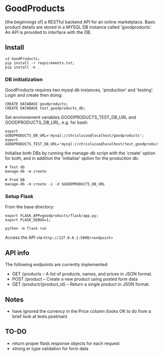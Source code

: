 # GoodProducts

[the beginnings of] a RESTful backend API for an online marketplace. Basic product details are stored in a MYSQL DB instance called 'goodproducts'. An API is provided to interface with the DB.


## Install

```
cd GoodProducts;
pip install -r requirements.txt;
pip install -e .
```

### DB initialization

GoodProducts requires two mysql db instances, 'production' and 'testing'. Login and create then doing:
```
CREATE DATABASE goodproducts;
CREATE DATABASE test_goodproducts_db;
```

Set environement variables GOODPRODUCTS_TEST_DB_URL and GOODPRODUCTS_DB_URL, e.g. for bash:
```
export GOODPRODUCTS_DB_URL='mysql://chrislucas@localhost/goodproducts';
export GOODPRODUCTS_TEST_DB_URL='mysql://chrislucas@localhost/test_goodproducts_db';
```

Initialise both DBs by running the manage-db script with the 'create' option for both, and in addition the 'initialise' option for the production db:

```
# Test db
manage-db -m create

# Prod DB
manage-db -m create -i -d $GOODPRODUCTS_DB_URL
```

### Setup Flask
From the base directory:

```
export FLASK_APP=goodproducts/flask/app.py;
export FLASK_DEBUG=1;
```

`python -m flask run`

Access the API via `http://127.0.0.1:5000/<endpoint>`


## API info

The following endpoints are currently implemented:

* GET /products – A list of products, names, and prices in JSON format.  
* POST /product – Create a new product using posted form data
* GET /product/{product_id} – Return a single product in JSON format.


## Notes
* have ignored the currency in the Price column (looks OK to do from a brief look at tests.postman)


## TO-DO
* return proper flask.response objects for each request
* strong er type validation for form data
